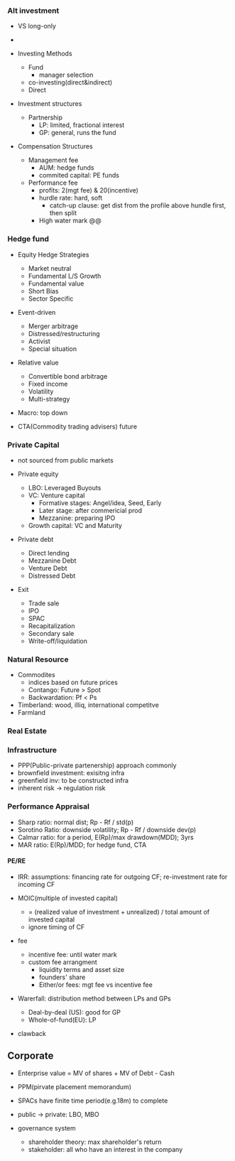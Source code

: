 
### Alt investment
- VS long-only
- 
- Investing Methods
  - Fund
    - manager selection
  - co-investing(direct&indirect)
  - Direct

- Investment structures
  - Partnership
    - LP: limited, fractional interest
    - GP: general, runs the fund

- Compensation Structures
  - Management fee
    - AUM: hedge funds
    - commited capital: PE funds
  - Performance fee
    - profits: 2(mgt fee) & 20(incentive)
    - hurdle rate: hard, soft
      - catch-up clause: get dist from the profile above hundle first, then split
    - High water mark @@
    
    
### Hedge fund

- Equity Hedge Strategies
  - Market neutral
  - Fundamental L/S Growth
  - Fundamental value
  - Short Bias
  - Sector Specific

- Event-driven
  - Merger arbitrage
  - Distressed/restructuring
  - Activist
  - Special situation

- Relative value
  - Convertible bond arbitrage
  - Fixed income
  - Volatility
  - Multi-strategy


- Macro: top down
- CTA(Commodity trading advisers) future

### Private Capital
- not sourced from public markets
- Private equity
  - LBO: Leveraged Buyouts
  - VC: Venture capital 
    - Formative stages: Angel/idea, Seed, Early
    - Later stage: after commericial prod
    - Mezzanine: preparing IPO
  - Growth capital: VC and Maturity
- Private debt
  - Direct lending
  - Mezzanine Debt
  - Venture Debt
  - Distressed Debt

- Exit
  - Trade sale
  - IPO
  - SPAC
  - Recapitalization
  - Secondary sale
  - Write-off/liquidation


### Natural Resource
- Commodites
  - indices based on future prices
  - Contango: Future > Spot
  - Backwardation: Pf < Ps
- Timberland: wood, illiq, international competitve
- Farmland



### Real Estate

### Infrastructure
- PPP(Public-private partenership) approach commonly
- brownfield investment: exisitng infra
- greenfield inv: to be constructed infra
- inherent risk -> regulation risk

### Performance Appraisal
- Sharp ratio: normal dist; Rp - Rf / std(p)
- Sorotino Ratio: downside volatility; Rp - Rf / downside dev(p)
- Calmar ratio: for a period, E(Rp)/max drawdown(MDD); 3yrs
- MAR ratio: E(Rp)/MDD; for hedge fund, CTA

#### PE/RE
- IRR: assumptions: financing rate for outgoing CF; re-investment rate for incoming CF
- MOIC(multiple of invested capital)
  - = (realized value of investment + unrealized) / total amount of invested capital
  - ignore timing of CF

- fee
  - incentive fee: until water mark
  - custom fee arrangment
    - liquidity terms and asset size
    - founders' share
    - Either/or fees: mgt fee vs incentive fee
- Warerfall: distribution method between LPs and GPs
  - Deal-by-deal (US): good for GP
  - Whole-of-fund(EU): LP

- clawback

## Corporate

- Enterprise value = MV of shares + MV of Debt - Cash
- PPM(pirvate placement memorandum)
- SPACs have finite time period(e.g.18m) to complete

- public -> private: LBO, MBO
- governance system
  - shareholder theory: max shareholder's return
  - stakeholder: all who have an interest in the company



